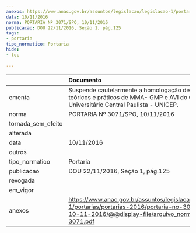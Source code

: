 ```yaml
---
anexos: https://www.anac.gov.br/assuntos/legislacao/legislacao-1/portarias/portarias-2016/portaria-no-3071-spo-10-11-2016/@@display-file/arquivo_norma/PA2016-3071.pdf
data: 10/11/2016
norma: PORTARIA Nº 3071/SPO, 10/11/2016
publicacao: DOU 22/11/2016, Seção 1, pág.125
tags:
- portaria
tipo_normatico: Portaria
hide: 
- toc 
 
---
```


|                    | Documento                                                                                                                                                      |
|:-------------------|:---------------------------------------------------------------------------------------------------------------------------------------------------------------|
| ementa             | Suspende cautelarmente a homologação de cursos teóricos e práticos de MMA- GMP e AVI do Centro Universitário Central Paulista - UNICEP.                        |
| norma              | PORTARIA Nº 3071/SPO, 10/11/2016                                                                                                                               |
| tornada_sem_efeito |                                                                                                                                                                |
| alterada           |                                                                                                                                                                |
| data               | 10/11/2016                                                                                                                                                     |
| outros             |                                                                                                                                                                |
| tipo_normatico     | Portaria                                                                                                                                                       |
| publicacao         | DOU 22/11/2016, Seção 1, pág.125                                                                                                                               |
| revogada           |                                                                                                                                                                |
| em_vigor           |                                                                                                                                                                |
| anexos             | https://www.anac.gov.br/assuntos/legislacao/legislacao-1/portarias/portarias-2016/portaria-no-3071-spo-10-11-2016/@@display-file/arquivo_norma/PA2016-3071.pdf |